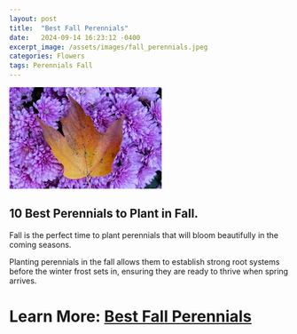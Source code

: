 ```yaml
---
layout: post
title:  "Best Fall Perennials"
date:   2024-09-14 16:23:12 -0400
excerpt_image: /assets/images/fall_perennials.jpeg
categories: Flowers
tags: Perennials Fall
---
```


<img src="/assets/images/fall_perennials.jpeg">

## 10 Best Perennials to Plant in Fall.

Fall is the perfect time to plant perennials that will bloom beautifully in the coming seasons. 

Planting perennials in the fall allows them to establish strong root systems before the winter frost sets in, ensuring they are ready to thrive when spring arrives.

# Learn More: [Best Fall Perennials](https://agribotix.com/best-perennials-to-plant-in-fall/)